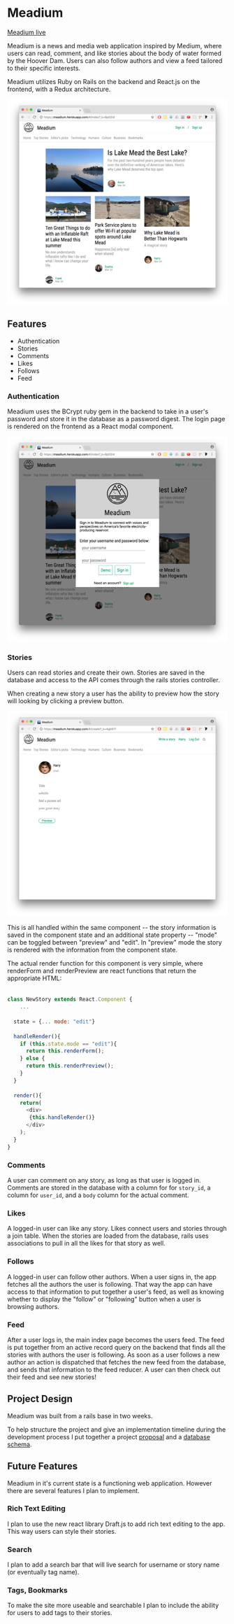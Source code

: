 # Meadium

[Meadium live][heroku]

Meadium is a news and media web application inspired by Medium, where users can read, comment, and like stories about the body of water formed by the Hoover Dam. Users can also follow authors and view a feed tailored to their specific interests.

Meadium utilizes Ruby on Rails on the backend and React.js on the frontend, with a Redux architecture.

![Main Page](docs/mainpage.png)

[heroku]: https://meadium.herokuapp.com/#/index?_k=uo1mys

## Features

  * Authentication
  * Stories
  * Comments
  * Likes
  * Follows
  * Feed

### Authentication

Meadium uses the BCrypt ruby gem in the backend to take in a user's password and store it in the database as a password digest. The login page is rendered on the frontend as a React modal component.

![Sign up](docs/auth.png)

### Stories

Users can read stories and create their own. Stories are saved in the database and access to the API comes through the rails stories controller.  

When creating a new story a user has the ability to preview how the story will looking by clicking a preview button.

![new story](docs/new_story.png)

This is all handled within the same component -- the story information is saved in the component state and an additional state property --  "mode" can be toggled between "preview" and "edit". In "preview" mode the story is rendered with the information from the component state.

The actual render function for this component is very simple, where renderForm and renderPreview are react functions that return the appropriate HTML:

```javascript

class NewStory extends React.Component {
    ...

  state = {... mode: "edit"}

  handleRender(){
    if (this.state.mode == "edit"){
      return this.renderForm();
    } else {
      return this.renderPreview();
    }
  }

  render(){
    return(
      <div>
       {this.handleRender()}
      </div>
    );
  }
}  

```



### Comments

  A user can comment on any story, as long as that user is logged in. Comments are stored in the database with a column for for `story_id`, a column for `user_id`, and a `body` column for the actual comment.

### Likes

  A logged-in user can like any story. Likes connect users and stories through a join table. When the stories are loaded from the database, rails uses associations to pull in all the likes for that story as well.

### Follows

  A logged-in user can follow other authors. When a user signs in, the app fetches all the authors the user is following. That way the app can have access to that information to put together a user's feed, as well as knowing whether to display the "follow" or "following" button when a user is browsing authors.

### Feed

  After a user logs in, the main index page becomes the users feed. The feed is put together from an active record query on the backend that finds all the stories with authors the user is following. As soon as a user follows a new author an action is dispatched that fetches the new feed from the database, and sends that information to the feed reducer. A user can then check out their feed and see new stories!

## Project Design

Meadium was built from a rails base in two weeks.

To help structure the project and give an implementation timeline during the development process I put together a project [proposal] and a [database schema].

[proposal]: docs/README.md
[database schema]: docs/schema.md

## Future Features

Meadium in it's current state is a functioning web application. However there are several features I plan to implement.

### Rich Text Editing

I plan to use the new react library Draft.js to add rich text editing to the app. This way users can style their stories.

### Search

I plan to add a search bar that will live search for username or story name (or eventually tag name).

### Tags, Bookmarks

To make the site more useable and searchable I plan to include the ability for users to add tags to their stories.
